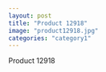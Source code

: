 ```yaml
---
layout: post
title: "Product 12918"
image: "product12918.jpg"
categories: "category1"
---
```

Product 12918
